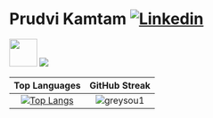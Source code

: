 # Prudvi Kamtam [![Linkedin](https://img.shields.io/badge/-LinkedIn-blue?style=flat&logo=Linkedin&logoColor=white)](https://www.linkedin.com/in/prudv1/)  
<img src="https://media1.tenor.com/images/2eada1bbeb4ed4182079cf00070324a2/tenor.gif?itemid=13903117"  width="50px"> ![](https://komarev.com/ghpvc/?username=greysou1&label=+visitor+no.)


| Top Languages | GitHub Streak |
|:-------------:|:-------------:|
| [![Top Langs](https://github-readme-stats.vercel.app/api/top-langs/?username=greysou1&theme=highcontrast&layout=compact)](https://github.com/anuraghazra/github-readme-stats) | <img align="center" src="https://github-readme-streak-stats.herokuapp.com/?user=greysou1&theme=highcontrast" alt="greysou1" /> |
